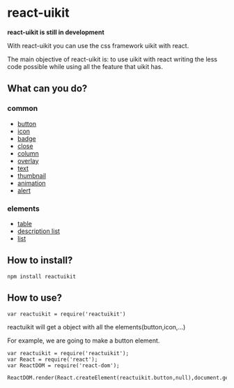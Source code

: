 # react-uikit

**react-uikit is still in development**

With react-uikit you can use the css framework uikit with react.

The main objective of react-uikit is: to use uikit with react writing the less code
possible while using all the feature that uikit has.

## What can you do?

### common

- [button](http://getuikit.com/docs/button.html)
- [icon](http://getuikit.com/docs/icon.html)
- [badge](http://getuikit.com/docs/badge.html)
- [close](http://getuikit.com/docs/close.html)
- [column](http://getuikit.com/docs/column.html)
- [overlay](http://getuikit.com/docs/overlay.html)
- [text](http://getuikit.com/docs/text.html)
- [thumbnail](http://getuikit.com/docs/thumbnail.html)
- [animation](http://getuikit.com/docs/animation.html)
- [alert](http://getuikit.com/docs/alert.html)

### elements

- [table](http://getuikit.com/docs/table.html)
- [description list](http://getuikit.com/docs/description-list.html)
- [list](http://getuikit.com/docs/list.html)

## How to install?

`npm install reactuikit`

## How to use?

`var reactuikit = require('reactuikit')`

reactuikit will get a object with all the elements(button,icon,...)

For example, we are going to make a button element.

```
var reactuikit = require('reactuikit');
var React = require('react');
var ReactDOM = require('react-dom');

ReactDOM.render(React.createElement(reactuikit.button,null),document.getElementById('test'));
```
